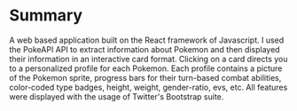 # Summary

A web based application built on the React framework of Javascript. I used the PokeAPI API to extract information about Pokemon and then displayed their information in an interactive card format. Clicking on a card directs you to a personalized profile for each Pokemon. Each profile contains a picture of the Pokemon sprite, progress bars for their turn-based combat abilities, color-coded type badges, height, weight, gender-ratio, evs, etc. All features were displayed with the usage of Twitter's Bootstrap suite. 
